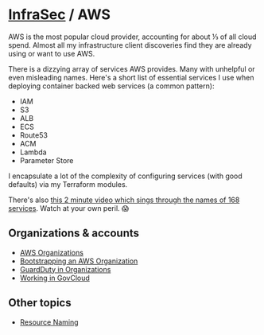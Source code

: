 # [InfraSec](../README.md) / AWS

AWS is the most popular cloud provider, accounting for about ⅓ of all cloud spend. Almost all my infrastructure client discoveries find they are already using or want to use AWS.

There is a dizzying array of services AWS provides. Many with unhelpful or even misleading names. Here's a short list of essential services I use when deploying container backed web services (a common pattern):

* IAM
* S3
* ALB
* ECS
* Route53
* ACM
* Lambda
* Parameter Store

I encapsulate a lot of the complexity of configuring services (with good defaults) via my Terraform modules.

There's also [this 2 minute video which sings through the names of 168 services](https://twitter.com/forrestbrazeal/status/1301182968766107656). Watch at your own peril. 😱

## Organizations & accounts

* [AWS Organizations](aws-organizations.md)
* [Bootstrapping an AWS Organization](org-bootstrap.md)
* [GuardDuty in Organizations](guardduty.md)
* [Working in GovCloud](govcloud/README.md)

## Other topics

* [Resource Naming](naming.md)
